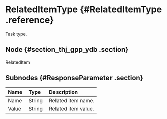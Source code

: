 # RelatedItemType {#RelatedItemType .reference}

Task type.

## Node {#section_thj_gpp_ydb .section}

RelatedItem

## Subnodes {#ResponseParameter .section}

|Name |Type |Description |
|:----|:----|:-----------|
|Name |String |Related item name.|
|Value|String |Related item value.|

